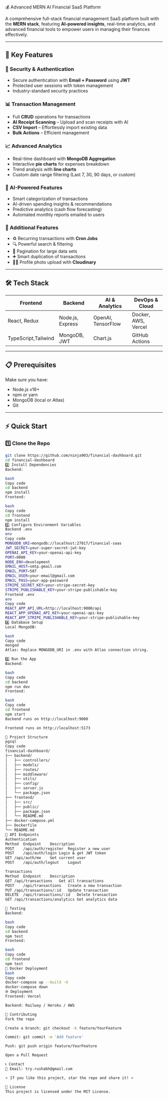  💰 Advanced MERN AI Financial SaaS Platform

A comprehensive full-stack financial management SaaS platform built with the **MERN stack**, featuring **AI-powered insights**, real-time analytics, and advanced financial tools to empower users in managing their finances effectively.

---

## 🌟 Key Features

### 🔐 Security & Authentication
- Secure authentication with **Email + Password** using **JWT**
- Protected user sessions with token management
- Industry-standard security practices

### 📊 Transaction Management
- Full **CRUD** operations for transactions
- **AI Receipt Scanning** – Upload and scan receipts with AI
- **CSV Import** – Effortlessly import existing data
- **Bulk Actions** – Efficient management

### 📈 Advanced Analytics
- Real-time dashboard with **MongoDB Aggregation**
- Interactive **pie charts** for expenses breakdown
- Trend analysis with **line charts**
- Custom date range filtering (Last 7, 30, 90 days, or custom)

### 🤖 AI-Powered Features
- Smart categorization of transactions
- AI-driven spending insights & recommendations
- Predictive analytics (cash flow forecasting)
- Automated monthly reports emailed to users

### 🚀 Additional Features
- ♻️ Recurring transactions with **Cron Jobs**
- 🔍 Powerful search & filtering
- 📄 Pagination for large data sets
- ➕ Smart duplication of transactions
- 🧑‍💼 Profile photo upload with **Cloudinary**

---

## 🛠️ Tech Stack

| Frontend          | Backend            | AI & Analytics    | DevOps & Cloud      |
|-------------------|------------------- |-------------------|---------------------|
| React, Redux      | Node.js, Express   | OpenAI, TensorFlow| Docker, AWS, Vercel |
|TypeScript,Tailwind| MongoDB, JWT       | Chart.js          | GitHub Actions      |
  
---

## 📋 Prerequisites
Make sure you have:
- Node.js v16+
- npm or yarn
- MongoDB (local or Atlas)
- Git

---

## ⚡ Quick Start

### 1️⃣ Clone the Repo
```bash
git clone https://github.com/ninja903/financial-dashboard.git
cd financial-dashboard
2️⃣ Install Dependencies
Backend:

bash
Copy code
cd backend
npm install
Frontend:

bash
Copy code
cd frontend
npm install
3️⃣ Configure Environment Variables
Backend .env
env
Copy code
MONGODB_URI=mongodb://localhost:27017/financial-saas
JWT_SECRET=your-super-secret-jwt-key
OPENAI_API_KEY=your-openai-api-key
PORT=9000
NODE_ENV=development
EMAIL_HOST=smtp.gmail.com
EMAIL_PORT=587
EMAIL_USER=your-email@gmail.com
EMAIL_PASS=your-app-password
STRIPE_SECRET_KEY=your-stripe-secret-key
STRIPE_PUBLISHABLE_KEY=your-stripe-publishable-key
Frontend .env
env
Copy code
REACT_APP_API_URL=http://localhost:9000/api
REACT_APP_OPENAI_API_KEY=your-openai-api-key
REACT_APP_STRIPE_PUBLISHABLE_KEY=your-stripe-publishable-key
4️⃣ Database Setup
Local MongoDB:

bash
Copy code
mongod
Atlas: Replace MONGODB_URI in .env with Atlas connection string.

5️⃣ Run the App
Backend:

bash
Copy code
cd backend
npm run dev
Frontend:

bash
Copy code
cd frontend
npm start
Backend runs on http://localhost:9000

Frontend runs on http://localhost:5173

📁 Project Structure
pgsql
Copy code
financial-dashboard/
├── backend/
│   ├── controllers/
│   ├── models/
│   ├── routes/
│   ├── middleware/
│   ├── utils/
│   ├── config/
│   ├── server.js
│   └── package.json
├── frontend/
│   ├── src/
│   ├── public/
│   ├── package.json
│   └── README.md
├── docker-compose.yml
├── Dockerfile
└── README.md
🔐 API Endpoints
Authentication
Method	Endpoint	Description
POST	/api/auth/register	Register a new user
POST	/api/auth/login	Login & get JWT token
GET	/api/auth/me	Get current user
POST	/api/auth/logout	Logout

Transactions
Method	Endpoint	Description
GET	/api/transactions	Get all transactions
POST	/api/transactions	Create a new transaction
PUT	/api/transactions/:id	Update transaction
DELETE	/api/transactions/:id	Delete transaction
GET	/api/transactions/analytics	Get analytics data

🧪 Testing
Backend:

bash
Copy code
cd backend
npm test
Frontend:

bash
Copy code
cd frontend
npm test
🐳 Docker Deployment
bash
Copy code
docker-compose up --build -d
docker-compose down
🌐 Deployment
Frontend: Vercel

Backend: Railway / Heroku / AWS

🤝 Contributing
Fork the repo

Create a branch: git checkout -b feature/YourFeature

Commit: git commit -m 'Add feature'

Push: git push origin feature/YourFeature

Open a Pull Request

📞 Contact
📧 Email: try.rushabh@gmail.com

⭐ If you like this project, star the repo and share it! ⭐

📄 License
This project is licensed under the MIT License.